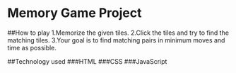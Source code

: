 # Memory Game Project

##How to play
1.Memorize the given tiles.
2.Click the tiles and try to find the matching tiles.
3.Your goal is to find matching pairs in minimum moves and time as possible.


##Technology used
###HTML
###CSS
###JavaScript
